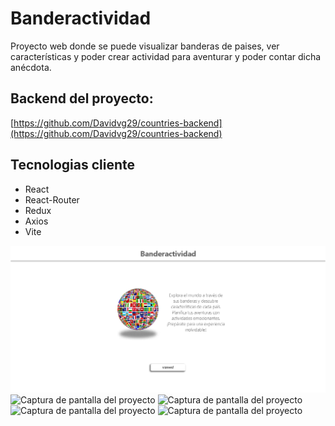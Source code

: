 # Banderactividad

Proyecto web donde se puede visualizar banderas de paises, ver características y poder crear actividad para aventurar y poder contar dicha anécdota.

## Backend del proyecto:
 [https://github.com/Davidvg29/countries-backend](https://github.com/Davidvg29/countries-backend)

## Tecnologias cliente
- React
- React-Router
- Redux
- Axios
- Vite

![Captura de pantalla del proyecto](imagenReadme1.png)
![Captura de pantalla del proyecto](imagen%readme%2.png)
![Captura de pantalla del proyecto](imagen%readme%3.png)
![Captura de pantalla del proyecto](imagen%readme%4.png)
![Captura de pantalla del proyecto](imagen%readme%5.png)
